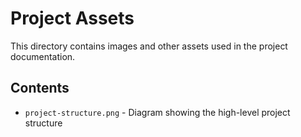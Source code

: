 # Project Assets

This directory contains images and other assets used in the project documentation.

## Contents

- `project-structure.png` - Diagram showing the high-level project structure